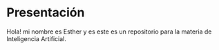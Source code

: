 # Presentación
Hola! mi nombre es Esther y es este es un repositorio para la materia de Inteligencia Artificial.